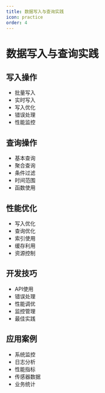 ```yaml
---
title: 数据写入与查询实践
icon: practice
order: 4
---
```


# 数据写入与查询实践

## 写入操作
- 批量写入
- 实时写入
- 写入优化
- 错误处理
- 性能监控

## 查询操作
- 基本查询
- 聚合查询
- 条件过滤
- 时间范围
- 函数使用

## 性能优化
- 写入优化
- 查询优化
- 索引使用
- 缓存利用
- 资源控制

## 开发技巧
- API使用
- 错误处理
- 性能调优
- 监控管理
- 最佳实践

## 应用案例
- 系统监控
- 日志分析
- 性能指标
- 传感器数据
- 业务统计
